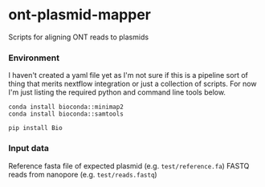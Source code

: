 # ont-plasmid-mapper
Scripts for aligning ONT reads to plasmids


### Environment

I haven't created a yaml file yet as I'm not sure if this is a pipeline sort of thing that merits nextflow integration or just a collection of scripts. For now I'm just listing the required python and command line tools below.


```
conda install bioconda::minimap2
conda install bioconda::samtools

pip install Bio
```

### Input data

Reference fasta file of expected plasmid (e.g. `test/reference.fa`)
FASTQ reads from nanopore (e.g. `test/reads.fastq`)

